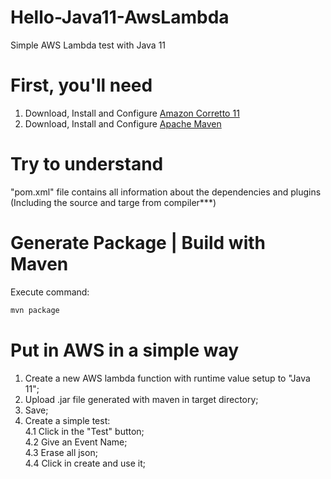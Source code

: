 # Hello-Java11-AwsLambda
Simple AWS Lambda test with Java 11

# First, you'll need
1. Download, Install and Configure [Amazon Corretto 11](https://docs.aws.amazon.com/corretto/latest/corretto-11-ug/windows-7-install.html)
2. Download, Install and Configure [Apache Maven](https://maven.apache.org/install.html)

# Try to understand
"pom.xml" file contains all information about the dependencies and plugins (Including the source and targe from compiler***)

# Generate Package | Build with Maven
Execute command: 
```bash
mvn package
```

# Put in AWS in a simple way
1. Create a new AWS lambda function with runtime value setup to "Java 11";
2. Upload .jar file generated with maven in target directory;
3. Save;
4. Create a simple test: <br />
  4.1 Click in the "Test" button; <br />
  4.2 Give an Event Name; <br />
  4.3 Erase all json; <br />
  4.4 Click in create and use it; <br />
